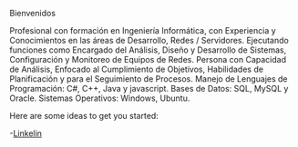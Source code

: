 Bienvenidos 

Profesional con formación en Ingeniería Informática, con Experiencia y Conocimientos en las áreas de Desarrollo, Redes / Servidores. Ejecutando funciones como Encargado del Análisis, Diseño y Desarrollo de Sistemas, Configuración y Monitoreo de Equipos de Redes. Persona con Capacidad de Análisis, Enfocado al Cumplimiento de Objetivos, Habilidades de Planificación y para el Seguimiento de Procesos.  Manejo de Lenguajes de Programación: C#, C++, Java y javascript. Bases de Datos: SQL, MySQL y Oracle. Sistemas Operativos: Windows, Ubuntu.

Here are some ideas to get you started:

-[Linkelin](https://www.linkedin.com/in/alejandro-marin-guzman-1a616a116)

